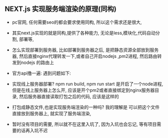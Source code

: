 ## NEXT.js 实现服务端渲染的原理(同构)
- pc官网, 任何需要seo的都会要求使用同构, 所以这个需求还是很大,
- 其实next.js实现的就是同构,提供了各种能力, 无论是less,模块化,代码自动分割, 部署等,
- 怎么实现部署到服务器, 比如部署到服务器之后, 是把静态资源全部放到服务器, 然后直接nginx代理转发一下,或者自己开启nodejs ,pm2进程, 然后路由转发到nodejs 的路由上
- 官方api撸一遍: 遇到问题如下:
- 实现线上服务器部署? npm run build, npm run start 是开启了一个node进程, 但是在线上服务器上怎么开, 应该是开个pm2或者直接绑定到nginx服务器目录, 然后服务器直接读取打包之后的代码, 应该是这样的
- 打包成静态文件,也是实现服务端渲染的一种吗? 我的理解是 可以把这个文件直接放到服务器上, 就实现了服务端渲染,

- 暂时没有项目的需要, 所以就不在这里入坑了, 因为入坑也会忘记, 等有项目需要的话再入坑不迟
